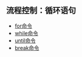 ## 流程控制：循环语句

- [for命令](for_command)
- [while命令](while_command)
- [until命令](until_command)
- [break命令](break_command)

